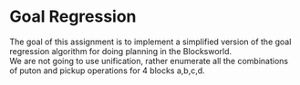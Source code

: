 <h1>Goal Regression </h1>
The goal of this assignment is to implement a simplified version of the goal regression algorithm
for doing planning in the Blocksworld.<br/>
We are not going to use unification, rather enumerate all the combinations of puton and pickup operations for 4 blocks a,b,c,d.<br/><br/>
